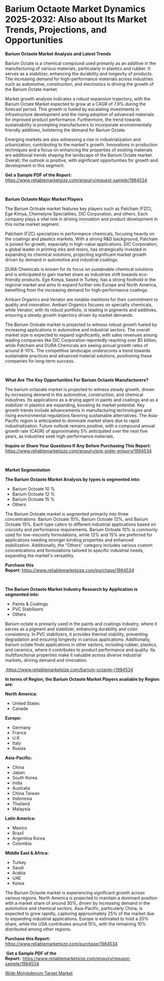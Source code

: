 <p><h1>Barium Octaote Market Dynamics 2025-2032: Also about Its Market Trends, Projections, and Opportunities</h1></p><p><strong>Barium Octaote Market Analysis and Latest Trends</strong></p>
<p><p>Barium Octate is a chemical compound used primarily as an additive in the manufacturing of various materials, particularly in plastics and rubber. It serves as a stabilizer, enhancing the durability and longevity of products. The increasing demand for high-performance materials across industries such as automotive, construction, and electronics is driving the growth of the Barium Octate market. </p><p>Market growth analysis indicates a robust expansion trajectory, with the Barium Octate Market expected to grow at a CAGR of 7.9% during the forecast period. This growth is fueled by escalating investments in infrastructure development and the rising adoption of advanced materials for improved product performance. Furthermore, the trend towards sustainability is prompting manufacturers to incorporate environmentally friendly additives, bolstering the demand for Barium Octate.</p><p>Emerging markets are also witnessing a rise in industrialization and urbanization, contributing to the market's growth. Innovations in production techniques and a focus on enhancing the properties of existing materials are additional trends shaping the landscape of the Barium Octate market. Overall, the outlook is positive, with significant opportunities for growth and development in this segment.</p></p>
<p><strong>Get a Sample PDF of the Report:&nbsp;</strong> <a href="https://www.reliablemarketsize.com/enquiry/request-sample/1984534?utm_campaign=2230&utm_medium=2&utm_source=Github&utm_content=ia&utm_term=05022025&utm_id=barium-octaote">https://www.reliablemarketsize.com/enquiry/request-sample/1984534</a></p>
<p>&nbsp;</p>
<p><strong>Barium Octaote Major Market Players</strong></p>
<p><p>The Barium Octoate market features key players such as Patcham (FZC), Ege Kimya, Chemelyne Specialities, DIC Corporation, and others. Each company plays a vital role in driving innovation and product development in this niche market segment.</p><p>Patcham (FZC) specializes in performance chemicals, focusing heavily on the coatings and plastics markets. With a strong R&D background, Patcham is poised for growth, especially in high-value applications. DIC Corporation, a global leader in printing inks and resins, has strategically invested in expanding its chemical solutions, projecting significant market growth driven by demand in automotive and industrial coatings.</p><p>DURA Chemicals is known for its focus on sustainable chemical solutions and is anticipated to gain market share as industries shift towards eco-friendly products. Ege Kimya, based in Turkey, has a strong foothold in the regional market and aims to expand further into Europe and North America, benefiting from the increasing demand for high-performance coatings.</p><p>Ambani Organics and Venator are notable mentions for their commitment to quality and innovation. Ambani Organics focuses on specialty chemicals, while Venator, with its robust portfolio, is leading in pigments and additives, ensuring a steady growth trajectory driven by market demands.</p><p>The Barium Octoate market is projected to witness robust growth fueled by increasing applications in automotive and industrial sectors. The overall market size is expected to expand significantly, with sales revenues among leading companies like DIC Corporation reportedly reaching over $5 billion, while Patcham and DURA Chemicals are seeing annual growth rates of around 8-10%. The competitive landscape underscores a trend towards sustainable practices and advanced material solutions, positioning these companies for long-term success.</p></p>
<p>&nbsp;</p>
<p><strong>What Are The Key Opportunities For Barium Octaote Manufacturers?</strong></p>
<p><p>The barium octaoate market is projected to witness steady growth, driven by increasing demand in the automotive, construction, and chemical industries. Its applications as a drying agent in paints and coatings and as a stabilizer in plastics are expanding, boosting its market potential. Key growth trends include advancements in manufacturing technologies and rising environmental regulations favoring sustainable alternatives. The Asia-Pacific region is anticipated to dominate market share due to rapid industrialization. Future outlook remains positive, with a compound annual growth rate (CAGR) of approximately 5% anticipated over the next five years, as industries seek high-performance materials.</p></p>
<p><strong>Inquire or Share Your Questions If Any Before Purchasing This Report:</strong> <a href="https://www.reliablemarketsize.com/enquiry/pre-order-enquiry/1984534?utm_campaign=2230&utm_medium=2&utm_source=Github&utm_content=ia&utm_term=05022025&utm_id=barium-octaote">https://www.reliablemarketsize.com/enquiry/pre-order-enquiry/1984534</a></p>
<p>&nbsp;</p>
<p><strong>Market Segmentation</strong></p>
<p><strong>The Barium Octaote Market Analysis by types is segmented into:</strong></p>
<p><ul><li>Barium Octoate 10 %</li><li>Barium Octoate 12 %</li><li>Barium Octoate 15 %</li><li>Others</li></ul></p>
<p><p>The Barium Octoate market is segmented primarily into three concentrations: Barium Octoate 10%, Barium Octoate 12%, and Barium Octoate 15%. Each type caters to different industrial applications based on viscosity and performance requirements. Barium Octoate 10% is commonly used for low-viscosity formulations, while 12% and 15% are preferred for applications needing stronger binding properties and enhanced stabilization. Additionally, the "Others" category includes various custom concentrations and formulations tailored to specific industrial needs, expanding the market's versatility.</p></p>
<p><strong>Purchase this Report:&nbsp;</strong><a href="https://www.reliablemarketsize.com/purchase/1984534?utm_campaign=2230&utm_medium=2&utm_source=Github&utm_content=ia&utm_term=05022025&utm_id=barium-octaote">https://www.reliablemarketsize.com/purchase/1984534</a></p>
<p>&nbsp;</p>
<p><strong>The Barium Octaote Market Industry Research by Application is segmented into:</strong></p>
<p><ul><li>Paints & Coatings</li><li>PVC Stabilisers</li><li>Others</li></ul></p>
<p><p>Barium octate is primarily used in the paints and coatings industry, where it serves as a pigment and stabilizer, enhancing durability and color consistency. In PVC stabilizers, it provides thermal stability, preventing degradation and ensuring longevity in various applications. Additionally, barium octate finds applications in other sectors, including rubber, plastics, and ceramics, where it contributes to product performance and quality. Its multifunctional properties make it valuable across diverse industrial markets, driving demand and innovation.</p></p>
<p><a href="https://www.reliablemarketsize.com/barium-octaote-r1984534?utm_campaign=2230&utm_medium=2&utm_source=Github&utm_content=ia&utm_term=05022025&utm_id=barium-octaote">&nbsp;https://www.reliablemarketsize.com/barium-octaote-r1984534</a></p>
<p><strong>In terms of Region, the Barium Octaote Market Players available by Region are:</strong></p>
<p>
    <p> <strong> North America: </strong>
        <ul>
            <li>United States</li>
            <li>Canada</li>
        </ul>
        </p> 
    <p> <strong> Europe: </strong>
        <ul>
            <li>Germany</li>
            <li>France</li>
            <li>U.K.</li>
            <li>Italy</li>
            <li>Russia</li>
        </ul>
        </p> 
    <p> <strong> Asia-Pacific: </strong>
        <ul>
            <li>China</li>
            <li>Japan</li>
            <li>South Korea</li>
            <li>India</li>
            <li>Australia</li>
            <li>China Taiwan</li>
            <li>Indonesia</li>
            <li>Thailand</li>
            <li>Malaysia</li>
        </ul>
        </p> 
    <p> <strong> Latin America: </strong>
        <ul>
            <li>Mexico</li>
            <li>Brazil</li>
            <li>Argentina Korea</li>
            <li>Colombia</li>
        </ul>
        </p> 
    <p> <strong> Middle East & Africa: </strong>
        <ul>
            <li>Turkey</li>
            <li>Saudi</li>
            <li>Arabia</li>
            <li>UAE</li>
            <li>Korea</li>
        </ul>
    </p>
    </p>
<p><p>The Barium Octaote market is experiencing significant growth across various regions. North America is projected to maintain a dominant position with a market share of around 30%, driven by increasing demand in the automotive and chemical sectors. Asia-Pacific, particularly China, is expected to grow rapidly, capturing approximately 25% of the market due to expanding industrial applications. Europe is estimated to hold a 20% share, while the USA contributes around 15%, with the remaining 10% distributed among other regions.</p></p>
<p><strong>Purchase this Report: </strong><a href="https://www.reliablemarketsize.com/purchase/1984534?utm_campaign=2230&utm_medium=2&utm_source=Github&utm_content=ia&utm_term=05022025&utm_id=barium-octaote">https://www.reliablemarketsize.com/purchase/1984534</a></p>
<p>&nbsp;<strong>Get a Sample PDF of the Report:&nbsp;&nbsp;</strong><a href="https://www.reliablemarketsize.com/enquiry/request-sample/1984534?utm_campaign=2230&utm_medium=2&utm_source=Github&utm_content=ia&utm_term=05022025&utm_id=barium-octaote">https://www.reliablemarketsize.com/enquiry/request-sample/1984534</a></p>
<p><strong></strong></p>
<p><p><a href="https://github.com/dmitriyvo6rog/Market-Research-Report-List-1/blob/main/wide-molybdenum-target-market.md?utm_campaign=2230&utm_medium=2&utm_source=Github&utm_content=ia&utm_term=05022025&utm_id=barium-octaote">Wide Molybdenum Target Market</a></p></p>
